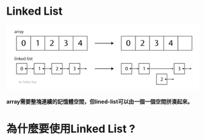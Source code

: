 # Linked List
![](/image/螢幕截圖%202019-10-18%2014.15.51.png)
#### array需要整塊連續的記憶體空間，但lined-list可以由一個一個空間拼湊起來。

# 為什麼要使用Linked List ?
